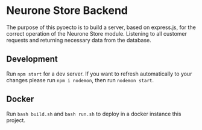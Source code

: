 # Neurone Store Backend

The purpose of this pyoecto is to build a server, based on express.js, for the correct operation of the Neurone Store module. Listening to all customer requests and returning necessary data from the database.

## Development

Run `npm start` for a dev server. If you want to refresh automatically to your changes please run `npm i nodemon`, then run `nodemon start`.

## Docker

Run `bash build.sh` and `bash run.sh` to deploy in a docker instance this project.
